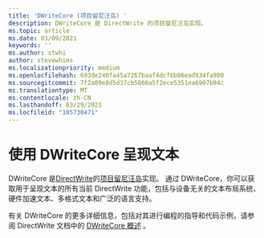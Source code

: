 ```yaml
---
title: 'DWriteCore (项目留尼汪岛) '
description: DWriteCore 是 DirectWrite 的项目留尼汪岛实现。
ms.topic: article
ms.date: 03/09/2021
keywords: ''
ms.author: stwhi
author: stevewhims
ms.localizationpriority: medium
ms.openlocfilehash: 693de240fa45a7267baaf4dcf6b06ead934fa900
ms.sourcegitcommit: 7f2a09e8d5d37cb5860a5f2ece5351ea6907b94c
ms.translationtype: MT
ms.contentlocale: zh-CN
ms.lasthandoff: 03/29/2021
ms.locfileid: "105730471"
---
```

# <a name="render-text-with-dwritecore"></a>使用 DWriteCore 呈现文本 

DWriteCore 是[DirectWrite](/windows/win32/directwrite/direct-write-portal)的[项目留尼汪岛](index.md)实现。 通过 DWriteCore，你可以获取用于呈现文本的所有当前 DirectWrite 功能，包括与设备无关的文本布局系统、硬件加速文本、多格式文本和广泛的语言支持。

有关 DWriteCore 的更多详细信息，包括对其进行编程的指导和代码示例，请参阅 DirectWrite 文档中的 [DWriteCore 概述](/windows/win32/directwrite/dwritecore-overview) 。

